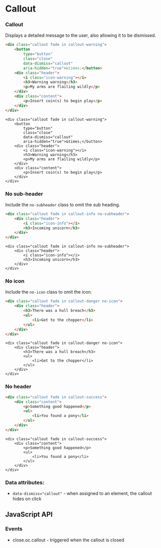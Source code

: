 # Callout

### Callout

Displays a detailed message to the user, also allowing it to be dismissed.

```html
<div class="callout fade in callout-warning">
    <button
        type="button"
        class="close"
        data-dismiss="callout"
        aria-hidden="true">&times;</button>
    <div class="header">
        <i class="icon-warning"></i>
        <h3>Warning warning</h3>
        <p>My arms are flailing wildly</p>
    </div>
    <div class="content">
        <p>Insert coin(s) to begin play</p>
    </div>
</div>
```

```backend
<div class="callout fade in callout-warning">
    <button
        type="button"
        class="close"
        data-dismiss="callout"
        aria-hidden="true">&times;</button>
    <div class="header">
        <i class="icon-warning"></i>
        <h3>Warning warning</h3>
        <p>My arms are flailing wildly</p>
    </div>
    <div class="content">
        <p>Insert coin(s) to begin play</p>
    </div>
</div>
```

### No sub-header

Include the `no-subheader` class to omit the sub heading.

```html
<div class="callout fade in callout-info no-subheader">
    <div class="header">
        <i class="icon-info"></i>
        <h3>Incoming unicorn</h3>
    </div>
</div>
```

```backend
<div class="callout fade in callout-info no-subheader">
    <div class="header">
        <i class="icon-info"></i>
        <h3>Incoming unicorn</h3>
    </div>
</div>
```

### No icon

Include the `no-icon` class to omit the icon.

```html
<div class="callout fade in callout-danger no-icon">
    <div class="header">
        <h3>There was a hull breach</h3>
        <ul>
            <li>Get to the chopper</li>
        </ul>
    </div>
</div>
```

```backend
<div class="callout fade in callout-danger no-icon">
    <div class="header">
        <h3>There was a hull breach</h3>
        <ul>
            <li>Get to the chopper</li>
        </ul>
    </div>
</div>
```

### No header

```html
<div class="callout fade in callout-success">
    <div class="content">
        <p>Something good happened</p>
        <ul>
            <li>You found a pony</li>
        </ul>
    </div>
</div>
```

```backend
<div class="callout fade in callout-success">
    <div class="content">
        <p>Something good happened</p>
        <ul>
            <li>You found a pony</li>
        </ul>
    </div>
</div>
```

### Data attributes:

- `data-dismiss="callout"` - when assigned to an element, the callout hides on click

## JavaScript API

### Events

- close.oc.callout - triggered when the callout is closed
